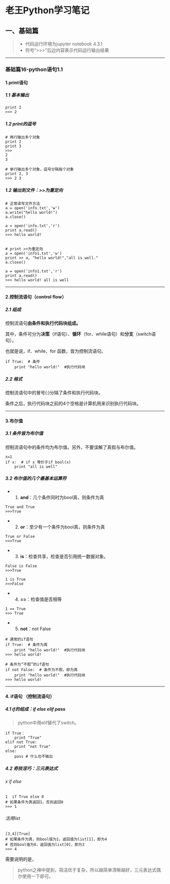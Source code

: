 # 老王Python学习笔记
## 一、基础篇

> - 代码运行环境为jupyter notebook 4.3.1
> - 符号“>>>”后边内容表示代码运行输出结果

---

### 基础篇16-python语句1.1

#### 1.print语句

##### 1.1 基本输出

```
print 2
>>> 2
```

##### 1.2 print的逗号

```
# 两行输出多个对象
print 2
print 3
>>>
2
3

# 单行输出多个对象，逗号分隔每个对象
print 2, 3
>>> 2 3
```	

##### 1.2 输出到文件：>>为重定向

```    
# 正常读写文件方法
a = open('info.txt','w')
a.write("hello world!")
a.close()
    
a = open('info.txt','r')
print a.read()
>>> hello world!


# print >>为重定向
a = open('info1.txt','w')
print >> a, "hello world!","all is well."
a.close()

a = open('info1.txt','r')
print a.read()
>>> hello world! all is well
```
---

#### 2.控制流语句（control flow）
##### 2.1 组成
控制流语句**由条件和执行代码块组成。**

其中，条件可分为**决策**（if语句）、**循环**（for、while语句）和**分支**（switch语句）。

也就是说，if、while、for 函数，皆为控制流语句。

```
if True:  # 条件
    print "hello world!"  #执行代码块
```

##### 2.2 格式
控制流语句中的冒号(:)分隔了条件和执行代码块。

条件之后，执行代码块之前的4个空格是计算机用来识别执行代码块。

---

#### 3.布尔值
##### 3.1 条件皆为布尔值
控制流语句中的条件均为布尔值。另外，不要误解了真假与布尔值。

```
x=1
if x:  # if x 等价于if bool(x) 
    print "all is well"
```

##### 3.2 布尔值的几个最基本运算符

- 1. **and**：几个条件同时为bool真，则条件为真

```
True and True
>>>True
```

- 2. **or**：至少有一个条件为bool真，则条件为真

```
True or False
>>>True
```

- 3. **is**：检查共享，检查是否引用统一数据对象。

```
False is False
>>>True
    
1 is True
>>>False
```

- 4. **==**：检查值是否相等

``` 
1 == True
>>> True
```

- 5. **not**：not False

```
# 通常的if语句
if True:  # 条件为真
    print "hello world!"  #执行代码块
>>> hello world!

# 条件为“不假”的if语句
if not False:  # 条件为不假，即为真
    print "hello world!"  #执行代码块
>>> hello world!
```
---

#### 4. if语句 （控制流语句）

##### 4.1 if的组成：if else elif pass
> python中用elif替代了switch。

```
if True：
    print "True"
elif not True:
    print "not True"
else:
    pass # 什么也不输出
```	

##### 	4.2 奇技淫巧：三元表达式
###### x if  else

```
1  if True else 0
# 如果条件为真返回1，否则返回0
>>> 1
```

###### 活用list  

```
[3,4][True]
# 如果条件为真，则bool值为1，返回值为list[1]，即为4
# 否则bool值为0，返回值为list[0]，即为3
>>> 4
```
需要说明的是，
> python之禅中提到，简洁优于复杂，所以越简单清晰越好，三元表达式偶尔使用一下即可。




